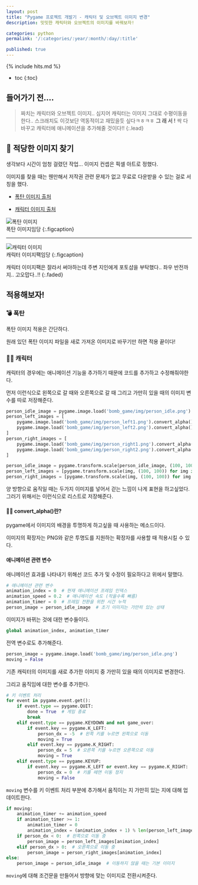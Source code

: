 ```yaml
---
layout: post
title: "Pygame 프로젝트 개발기 - 캐릭터 및 오브젝트 이미지 변경"
description: 밋밋한 캐릭터와 오브젝트의 이미지를 바꿔보자!

categories: python
permalink: '/:categories/:year/:month/:day/:title'

published: true
---
```

{% include hits.md %}


* toc
{:toc}


## 들어가기 전....
> 짜치는 캐릭터와 오브젝트 이미지.. 심지어 캐릭터는 이미지 그대로 수평이동을 한다..
> 스크래치도 이것보단 역동적이고 재밌을듯 싶다ㅋㅎㅋㅎ
> **그 래 서 !** 싹 다 바꾸고 캐릭터에 애니메이션을 추가해줄 것이다!!
{:.lead}

## 🎨 적당한 이미지 찾기 
생각보다 시간이 엄청 걸렸던 작업... 이미지 컨셉은 픽셀 아트로 정했다.

이미지를 찾을 때는 웬만해서 저작권 관련 문제가 없고 무료로 다운받을 수 있는 걸로 서칭을 했다. 

- [폭탄 이미지 출처](https://engineering15.itch.io/pixel-pack)

- [캐릭터 이미지 출처](https://snoblin.itch.io/pixel-rpg-free-npc)

![폭탄 이미지](https://github/likevanilla/likevanilla.github.io/blob/main/_posts/python/pygame6/bomb.png?raw=true)
<br>
폭탄 이미지임당
{:.figcaption}

<hr>

![캐릭터 이미지](https://github/likevanilla/likevanilla.github.io/blob/main/_posts/python/pygame6/Character.png?raw=true)
<br>
캐릭터 이미지팩임당
{:.figcaption}

캐릭터 이미지팩은 잘라서 써야하는데 주변 지인에게 포토샵을 부탁했다.. 좌우 반전까지.. 고오맙다..!!
{:.faded}

## 적용해보자!

### 💣 폭탄

폭탄 이미지 적용은 간단하다.

원래 있던 폭탄 이미지 파일을 새로 가져온 이미지로 바꾸기만 하면 적용 끝이다!

### 🏃‍♂️ 캐릭터

캐릭터의 경우에는 애니메이션 기능을 추가하기 때문에 코드를 추가하고 수정해줘야한다.

먼저 이런식으로 왼쪽으로 갈 때와 오른쪽으로 갈 때 그리고 가만히 있을 때의 이미지 변수를 따로 저장해준다.

```python
person_idle_image = pygame.image.load('bomb_game/img/person_idle.png').convert_alpha()
person_left_images = [
    pygame.image.load('bomb_game/img/person_left1.png').convert_alpha(),
    pygame.image.load('bomb_game/img/person_left2.png').convert_alpha()
]
person_right_images = [
    pygame.image.load('bomb_game/img/person_right1.png').convert_alpha(),
    pygame.image.load('bomb_game/img/person_right2.png').convert_alpha()
]

person_idle_image = pygame.transform.scale(person_idle_image, (100, 100))
person_left_images = [pygame.transform.scale(img, (100, 100)) for img in person_left_images]
person_right_images = [pygame.transform.scale(img, (100, 100)) for img in person_right_images]
```

양 방향으로 움직일 때는 두가지 이미지를 넣어서 걷는 느낌이 나게 표현을 하고싶었다. 그러기 위해서는 이런식으로 리스트로 저장해준다.

#### 🙋‍♂️ convert_alpha()란?
pygame에서 이미지의 배경을 투명하게 하고싶을 때 사용하는 메소드이다.

이미지의 확장자는 PNG와 같은 투명도를 지원하는 확장자를 사용할 때 적용시킬 수 있다.

#### 애니메이션 관련 변수
애니메이션 효과를 나타내기 위해선 코드 추가 및 수정이 필요하다고 위에서 말했다. 

```python
# 애니메이션 관련 변수
animation_index = 0  # 현재 애니메이션 프레임 인덱스
animation_speed = 0.2  # 애니메이션 속도 (작을수록 빠름)
animation_timer = 0  # 프레임 전환을 위한 시간 누적
person_image = person_idle_image  # 초기 이미지는 가만히 있는 상태
```

이미지가 바뀌는 것에 대한 변수들이다.

```python
global animation_index, animation_timer
```

전역 변수로도 추가해준다.

```python
person_image = pygame.image.load('bomb_game/img/person_idle.png')
moving = False
```

기존 캐릭터의 이미지를 새로 추가한 이미지 중 가만히 있을 때의 이미지로 변경한다.

그리고 움직임에 대한 변수를 추가한다.

```python
# 키 이벤트 처리
for event in pygame.event.get():
    if event.type == pygame.QUIT:
        done = True  # 게임 종료
        break
    elif event.type == pygame.KEYDOWN and not game_over:
        if event.key == pygame.K_LEFT:
            person_dx = -5  # 왼쪽 키를 누르면 왼쪽으로 이동
            moving = True
        elif event.key == pygame.K_RIGHT:
            person_dx = 5  # 오른쪽 키를 누르면 오른쪽으로 이동
            moving = True
    elif event.type == pygame.KEYUP:
        if event.key == pygame.K_LEFT or event.key == pygame.K_RIGHT:
            person_dx = 0  # 키를 떼면 이동 정지
            moving = False
```

`moving` 변수를 키 이벤트 처리 부분에 추가해서 움직이는 지 가만히 있는 지에 대해 업데이트한다.

```python
if moving:
    animation_timer += animation_speed
    if animation_timer >= 1:
        animation_timer = 0
        animation_index = (animation_index + 1) % len(person_left_images)
    if person_dx < 0:  # 왼쪽으로 이동 중
        person_image = person_left_images[animation_index]
    elif person_dx > 0:  # 오른쪽으로 이동 중
        person_image = person_right_images[animation_index]
else:
    person_image = person_idle_image  # 이동하지 않을 때는 기본 이미지
```

`moving`에 대해 조건문을 만들어서 방향에 맞는 이미지로 전환시켜준다.


